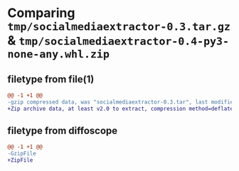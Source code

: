 # Comparing `tmp/socialmediaextractor-0.3.tar.gz` & `tmp/socialmediaextractor-0.4-py3-none-any.whl.zip`

## filetype from file(1)

```diff
@@ -1 +1 @@
-gzip compressed data, was "socialmediaextractor-0.3.tar", last modified: Sun Apr  9 18:33:56 2023, max compression
+Zip archive data, at least v2.0 to extract, compression method=deflate
```

## filetype from diffoscope

```diff
@@ -1 +1 @@
-GzipFile
+ZipFile
```


